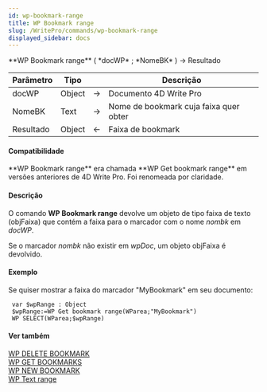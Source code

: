 ```yaml
---
id: wp-bookmark-range
title: WP Bookmark range
slug: /WritePro/commands/wp-bookmark-range
displayed_sidebar: docs
---
```


<!--REF #_command_.WP Bookmark range.Syntax-->**WP Bookmark range** ( *docWP* ; *NomeBK* ) -> Resultado<!-- END REF-->
<!--REF #_command_.WP Bookmark range.Params-->
| Parâmetro | Tipo |  | Descrição |
| --- | --- | --- | --- |
| docWP | Object | &rarr; | Documento 4D Write Pro |
| NomeBK | Text | &rarr; | Nome de bookmark cuja faixa quer obter |
| Resultado | Object | &larr; | Faixa de bookmark |

<!-- END REF-->

#### Compatibilidade 

<!--REF #_command_.WP Bookmark range.Summary-->**WP Bookmark range** era chamada **WP Get bookmark range** em versões anteriores de 4D Write Pro.<!-- END REF--> Foi renomeada por claridade. 

#### Descrição 

O comando **WP Bookmark range** devolve um objeto de tipo faixa de texto (objFaixa) que contém a faixa para o marcador com o nome *nombk* em *docWP*.

Se o marcador *nombk* não existir em *wpDoc*, um objeto objFaixa é devolvido.

#### Exemplo 

Se quiser mostrar a faixa do marcador "MyBookmark" em seu documento:

```4d
 var $wpRange : Object
 $wpRange:=WP Get bookmark range(WParea;"MyBookmark")
 WP SELECT(WParea;$wpRange)
```

#### Ver também 

[WP DELETE BOOKMARK](wp-delete-bookmark.md)  
[WP GET BOOKMARKS](wp-get-bookmarks.md)  
[WP NEW BOOKMARK](wp-new-bookmark.md)  
[WP Text range](wp-text-range.md)  